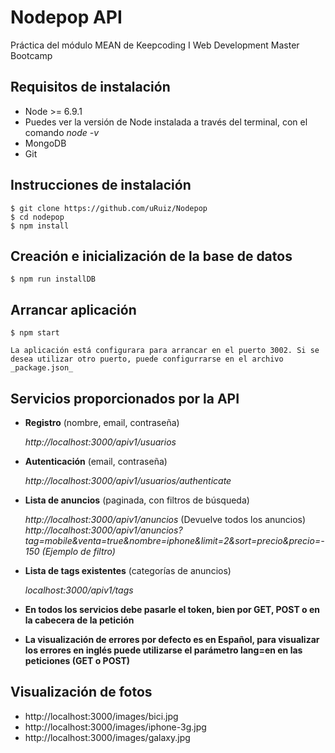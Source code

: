 # Nodepop API
Práctica del módulo MEAN de Keepcoding I Web Development Master Bootcamp


## Requisitos de instalación

- Node >= 6.9.1 
- Puedes ver la versión de Node instalada a través del terminal, con el comando _node -v_
- MongoDB
- Git

## Instrucciones de instalación

	$ git clone https://github.com/uRuiz/Nodepop
	$ cd nodepop
	$ npm install
	
## Creación e inicialización de la base de datos
	$ npm run installDB
	
## Arrancar aplicación
	$ npm start
	
	La aplicación está configurara para arrancar en el puerto 3002. Si se desea utilizar otro puerto, puede configurrarse en el archivo _package.json_
	
## Servicios proporcionados por la API

- **Registro** (nombre, email, contraseña)

    _http://localhost:3000/apiv1/usuarios_

- **Autenticación** (email, contraseña)

    _http://localhost:3000/apiv1/usuarios/authenticate_

- **Lista de anuncios** (paginada, con filtros de búsqueda)

    _http://localhost:3000/apiv1/anuncios_ (Devuelve todos los anuncios)
    _http://localhost:3000/apiv1/anuncios?tag=mobile&venta=true&nombre=iphone&limit=2&sort=precio&precio=-150 (Ejemplo de filtro)_
    

- **Lista de tags existentes** (categorías de anuncios)

    _localhost:3000/apiv1/tags_

- **En todos los servicios debe pasarle el token, bien por GET, POST o en la cabecera de la petición**

- **La visualización de errores por defecto es en Español, para visualizar los errores en inglés puede utilizarse el parámetro lang=en en las peticiones (GET o POST)**

## Visualización de fotos

- http://localhost:3000/images/bici.jpg
- http://localhost:3000/images/iphone-3g.jpg
- http://localhost:3000/images/galaxy.jpg
